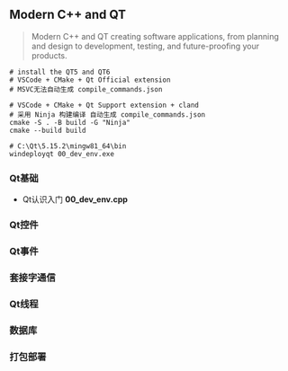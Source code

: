 ## Modern C++ and QT

> Modern C++ and QT creating software applications, from planning and design to development, testing, and future-proofing your products.

```shell
# install the QT5 and QT6
# VSCode + CMake + Qt Official extension
# MSVC无法自动生成 compile_commands.json

# VSCode + CMake + Qt Support extension + cland
# 采用 Ninja 构建编译 自动生成 compile_commands.json
cmake -S . -B build -G "Ninja"
cmake --build build

# C:\Qt\5.15.2\mingw81_64\bin
windeployqt 00_dev_env.exe
```

### Qt基础
- Qt认识入门 **00_dev_env.cpp**  

### Qt控件

### Qt事件

### 套接字通信

### Qt线程

### 数据库

### 打包部署

